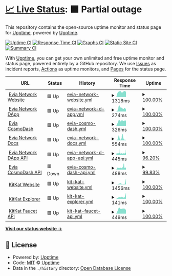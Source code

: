 # [📈 Live Status](https://status.evia.network): <!--live status--> **🟧 Partial outage**

This repository contains the open-source uptime monitor and status page for [Upptime](https://upptime.js.org), powered by [Upptime](https://github.com/upptime/upptime).

[![Uptime CI](https://github.com/max-evia/max-evia.github.io/workflows/Uptime%20CI/badge.svg)](https://github.com/max-evia/max-evia.github.io/actions?query=workflow%3A%22Uptime+CI%22)
[![Response Time CI](https://github.com/max-evia/max-evia.github.io/workflows/Response%20Time%20CI/badge.svg)](https://github.com/max-evia/max-evia.github.io/actions?query=workflow%3A%22Response+Time+CI%22)
[![Graphs CI](https://github.com/max-evia/max-evia.github.io/workflows/Graphs%20CI/badge.svg)](https://github.com/max-evia/max-evia.github.io/actions?query=workflow%3A%22Graphs+CI%22)
[![Static Site CI](https://github.com/max-evia/max-evia.github.io/workflows/Static%20Site%20CI/badge.svg)](https://github.com/max-evia/max-evia.github.io/actions?query=workflow%3A%22Static+Site+CI%22)
[![Summary CI](https://github.com/max-evia/max-evia.github.io/workflows/Summary%20CI/badge.svg)](https://github.com/max-evia/max-evia.github.io/actions?query=workflow%3A%22Summary+CI%22)

With [Upptime](https://upptime.js.org), you can get your own unlimited and free uptime monitor and status page, powered entirely by a GitHub repository. We use [Issues](https://github.com/upptime/upptime/issues) as incident reports, [Actions](https://github.com/max-evia/max-evia.github.io/actions) as uptime monitors, and [Pages](https://status.evia.network) for the status page.

<!--start: status pages-->
<!-- This summary is generated by Upptime (https://github.com/upptime/upptime) -->
<!-- Do not edit this manually, your changes will be overwritten -->
<!-- prettier-ignore -->
| URL | Status | History | Response Time | Uptime |
| --- | ------ | ------- | ------------- | ------ |
| <img alt="" src="https://icons.duckduckgo.com/ip3/www.evia.network.ico" height="13"> [Evia Network Website](https://www.evia.network) | 🟩 Up | [evia-network-website.yml](https://github.com/max-evia/max-evia.github.io/commits/HEAD/history/evia-network-website.yml) | <details><summary><img alt="Response time graph" src="./graphs/evia-network-website/response-time-week.png" height="20"> 1318ms</summary><br><a href="https://status.evia.network/history/evia-network-website"><img alt="Response time 713" src="https://img.shields.io/endpoint?url=https%3A%2F%2Fraw.githubusercontent.com%2Fmax-evia%2Fmax-evia.github.io%2FHEAD%2Fapi%2Fevia-network-website%2Fresponse-time.json"></a><br><a href="https://status.evia.network/history/evia-network-website"><img alt="24-hour response time 0" src="https://img.shields.io/endpoint?url=https%3A%2F%2Fraw.githubusercontent.com%2Fmax-evia%2Fmax-evia.github.io%2FHEAD%2Fapi%2Fevia-network-website%2Fresponse-time-day.json"></a><br><a href="https://status.evia.network/history/evia-network-website"><img alt="7-day response time 1318" src="https://img.shields.io/endpoint?url=https%3A%2F%2Fraw.githubusercontent.com%2Fmax-evia%2Fmax-evia.github.io%2FHEAD%2Fapi%2Fevia-network-website%2Fresponse-time-week.json"></a><br><a href="https://status.evia.network/history/evia-network-website"><img alt="30-day response time 1172" src="https://img.shields.io/endpoint?url=https%3A%2F%2Fraw.githubusercontent.com%2Fmax-evia%2Fmax-evia.github.io%2FHEAD%2Fapi%2Fevia-network-website%2Fresponse-time-month.json"></a><br><a href="https://status.evia.network/history/evia-network-website"><img alt="1-year response time 713" src="https://img.shields.io/endpoint?url=https%3A%2F%2Fraw.githubusercontent.com%2Fmax-evia%2Fmax-evia.github.io%2FHEAD%2Fapi%2Fevia-network-website%2Fresponse-time-year.json"></a></details> | <details><summary><a href="https://status.evia.network/history/evia-network-website">100.00%</a></summary><a href="https://status.evia.network/history/evia-network-website"><img alt="All-time uptime 99.99%" src="https://img.shields.io/endpoint?url=https%3A%2F%2Fraw.githubusercontent.com%2Fmax-evia%2Fmax-evia.github.io%2FHEAD%2Fapi%2Fevia-network-website%2Fuptime.json"></a><br><a href="https://status.evia.network/history/evia-network-website"><img alt="24-hour uptime 100.00%" src="https://img.shields.io/endpoint?url=https%3A%2F%2Fraw.githubusercontent.com%2Fmax-evia%2Fmax-evia.github.io%2FHEAD%2Fapi%2Fevia-network-website%2Fuptime-day.json"></a><br><a href="https://status.evia.network/history/evia-network-website"><img alt="7-day uptime 100.00%" src="https://img.shields.io/endpoint?url=https%3A%2F%2Fraw.githubusercontent.com%2Fmax-evia%2Fmax-evia.github.io%2FHEAD%2Fapi%2Fevia-network-website%2Fuptime-week.json"></a><br><a href="https://status.evia.network/history/evia-network-website"><img alt="30-day uptime 100.00%" src="https://img.shields.io/endpoint?url=https%3A%2F%2Fraw.githubusercontent.com%2Fmax-evia%2Fmax-evia.github.io%2FHEAD%2Fapi%2Fevia-network-website%2Fuptime-month.json"></a><br><a href="https://status.evia.network/history/evia-network-website"><img alt="1-year uptime 99.99%" src="https://img.shields.io/endpoint?url=https%3A%2F%2Fraw.githubusercontent.com%2Fmax-evia%2Fmax-evia.github.io%2FHEAD%2Fapi%2Fevia-network-website%2Fuptime-year.json"></a></details>
| <img alt="" src="https://icons.duckduckgo.com/ip3/app.evia.network.ico" height="13"> [Evia Network DApp](https://app.evia.network) | 🟩 Up | [evia-network-d-app.yml](https://github.com/max-evia/max-evia.github.io/commits/HEAD/history/evia-network-d-app.yml) | <details><summary><img alt="Response time graph" src="./graphs/evia-network-d-app/response-time-week.png" height="20"> 274ms</summary><br><a href="https://status.evia.network/history/evia-network-d-app"><img alt="Response time 365" src="https://img.shields.io/endpoint?url=https%3A%2F%2Fraw.githubusercontent.com%2Fmax-evia%2Fmax-evia.github.io%2FHEAD%2Fapi%2Fevia-network-d-app%2Fresponse-time.json"></a><br><a href="https://status.evia.network/history/evia-network-d-app"><img alt="24-hour response time 0" src="https://img.shields.io/endpoint?url=https%3A%2F%2Fraw.githubusercontent.com%2Fmax-evia%2Fmax-evia.github.io%2FHEAD%2Fapi%2Fevia-network-d-app%2Fresponse-time-day.json"></a><br><a href="https://status.evia.network/history/evia-network-d-app"><img alt="7-day response time 274" src="https://img.shields.io/endpoint?url=https%3A%2F%2Fraw.githubusercontent.com%2Fmax-evia%2Fmax-evia.github.io%2FHEAD%2Fapi%2Fevia-network-d-app%2Fresponse-time-week.json"></a><br><a href="https://status.evia.network/history/evia-network-d-app"><img alt="30-day response time 233" src="https://img.shields.io/endpoint?url=https%3A%2F%2Fraw.githubusercontent.com%2Fmax-evia%2Fmax-evia.github.io%2FHEAD%2Fapi%2Fevia-network-d-app%2Fresponse-time-month.json"></a><br><a href="https://status.evia.network/history/evia-network-d-app"><img alt="1-year response time 365" src="https://img.shields.io/endpoint?url=https%3A%2F%2Fraw.githubusercontent.com%2Fmax-evia%2Fmax-evia.github.io%2FHEAD%2Fapi%2Fevia-network-d-app%2Fresponse-time-year.json"></a></details> | <details><summary><a href="https://status.evia.network/history/evia-network-d-app">100.00%</a></summary><a href="https://status.evia.network/history/evia-network-d-app"><img alt="All-time uptime 99.99%" src="https://img.shields.io/endpoint?url=https%3A%2F%2Fraw.githubusercontent.com%2Fmax-evia%2Fmax-evia.github.io%2FHEAD%2Fapi%2Fevia-network-d-app%2Fuptime.json"></a><br><a href="https://status.evia.network/history/evia-network-d-app"><img alt="24-hour uptime 100.00%" src="https://img.shields.io/endpoint?url=https%3A%2F%2Fraw.githubusercontent.com%2Fmax-evia%2Fmax-evia.github.io%2FHEAD%2Fapi%2Fevia-network-d-app%2Fuptime-day.json"></a><br><a href="https://status.evia.network/history/evia-network-d-app"><img alt="7-day uptime 100.00%" src="https://img.shields.io/endpoint?url=https%3A%2F%2Fraw.githubusercontent.com%2Fmax-evia%2Fmax-evia.github.io%2FHEAD%2Fapi%2Fevia-network-d-app%2Fuptime-week.json"></a><br><a href="https://status.evia.network/history/evia-network-d-app"><img alt="30-day uptime 100.00%" src="https://img.shields.io/endpoint?url=https%3A%2F%2Fraw.githubusercontent.com%2Fmax-evia%2Fmax-evia.github.io%2FHEAD%2Fapi%2Fevia-network-d-app%2Fuptime-month.json"></a><br><a href="https://status.evia.network/history/evia-network-d-app"><img alt="1-year uptime 99.99%" src="https://img.shields.io/endpoint?url=https%3A%2F%2Fraw.githubusercontent.com%2Fmax-evia%2Fmax-evia.github.io%2FHEAD%2Fapi%2Fevia-network-d-app%2Fuptime-year.json"></a></details>
| <img alt="" src="https://icons.duckduckgo.com/ip3/cosmodash.evia.network.ico" height="13"> [Evia CosmoDash](https://cosmodash.evia.network) | 🟩 Up | [evia-cosmo-dash.yml](https://github.com/max-evia/max-evia.github.io/commits/HEAD/history/evia-cosmo-dash.yml) | <details><summary><img alt="Response time graph" src="./graphs/evia-cosmo-dash/response-time-week.png" height="20"> 326ms</summary><br><a href="https://status.evia.network/history/evia-cosmo-dash"><img alt="Response time 418" src="https://img.shields.io/endpoint?url=https%3A%2F%2Fraw.githubusercontent.com%2Fmax-evia%2Fmax-evia.github.io%2FHEAD%2Fapi%2Fevia-cosmo-dash%2Fresponse-time.json"></a><br><a href="https://status.evia.network/history/evia-cosmo-dash"><img alt="24-hour response time 0" src="https://img.shields.io/endpoint?url=https%3A%2F%2Fraw.githubusercontent.com%2Fmax-evia%2Fmax-evia.github.io%2FHEAD%2Fapi%2Fevia-cosmo-dash%2Fresponse-time-day.json"></a><br><a href="https://status.evia.network/history/evia-cosmo-dash"><img alt="7-day response time 326" src="https://img.shields.io/endpoint?url=https%3A%2F%2Fraw.githubusercontent.com%2Fmax-evia%2Fmax-evia.github.io%2FHEAD%2Fapi%2Fevia-cosmo-dash%2Fresponse-time-week.json"></a><br><a href="https://status.evia.network/history/evia-cosmo-dash"><img alt="30-day response time 282" src="https://img.shields.io/endpoint?url=https%3A%2F%2Fraw.githubusercontent.com%2Fmax-evia%2Fmax-evia.github.io%2FHEAD%2Fapi%2Fevia-cosmo-dash%2Fresponse-time-month.json"></a><br><a href="https://status.evia.network/history/evia-cosmo-dash"><img alt="1-year response time 418" src="https://img.shields.io/endpoint?url=https%3A%2F%2Fraw.githubusercontent.com%2Fmax-evia%2Fmax-evia.github.io%2FHEAD%2Fapi%2Fevia-cosmo-dash%2Fresponse-time-year.json"></a></details> | <details><summary><a href="https://status.evia.network/history/evia-cosmo-dash">100.00%</a></summary><a href="https://status.evia.network/history/evia-cosmo-dash"><img alt="All-time uptime 99.85%" src="https://img.shields.io/endpoint?url=https%3A%2F%2Fraw.githubusercontent.com%2Fmax-evia%2Fmax-evia.github.io%2FHEAD%2Fapi%2Fevia-cosmo-dash%2Fuptime.json"></a><br><a href="https://status.evia.network/history/evia-cosmo-dash"><img alt="24-hour uptime 100.00%" src="https://img.shields.io/endpoint?url=https%3A%2F%2Fraw.githubusercontent.com%2Fmax-evia%2Fmax-evia.github.io%2FHEAD%2Fapi%2Fevia-cosmo-dash%2Fuptime-day.json"></a><br><a href="https://status.evia.network/history/evia-cosmo-dash"><img alt="7-day uptime 100.00%" src="https://img.shields.io/endpoint?url=https%3A%2F%2Fraw.githubusercontent.com%2Fmax-evia%2Fmax-evia.github.io%2FHEAD%2Fapi%2Fevia-cosmo-dash%2Fuptime-week.json"></a><br><a href="https://status.evia.network/history/evia-cosmo-dash"><img alt="30-day uptime 100.00%" src="https://img.shields.io/endpoint?url=https%3A%2F%2Fraw.githubusercontent.com%2Fmax-evia%2Fmax-evia.github.io%2FHEAD%2Fapi%2Fevia-cosmo-dash%2Fuptime-month.json"></a><br><a href="https://status.evia.network/history/evia-cosmo-dash"><img alt="1-year uptime 99.85%" src="https://img.shields.io/endpoint?url=https%3A%2F%2Fraw.githubusercontent.com%2Fmax-evia%2Fmax-evia.github.io%2FHEAD%2Fapi%2Fevia-cosmo-dash%2Fuptime-year.json"></a></details>
| <img alt="" src="https://icons.duckduckgo.com/ip3/docs.evia.network.ico" height="13"> [Evia Network Docs](https://docs.evia.network) | 🟩 Up | [evia-network-docs.yml](https://github.com/max-evia/max-evia.github.io/commits/HEAD/history/evia-network-docs.yml) | <details><summary><img alt="Response time graph" src="./graphs/evia-network-docs/response-time-week.png" height="20"> 554ms</summary><br><a href="https://status.evia.network/history/evia-network-docs"><img alt="Response time 469" src="https://img.shields.io/endpoint?url=https%3A%2F%2Fraw.githubusercontent.com%2Fmax-evia%2Fmax-evia.github.io%2FHEAD%2Fapi%2Fevia-network-docs%2Fresponse-time.json"></a><br><a href="https://status.evia.network/history/evia-network-docs"><img alt="24-hour response time 0" src="https://img.shields.io/endpoint?url=https%3A%2F%2Fraw.githubusercontent.com%2Fmax-evia%2Fmax-evia.github.io%2FHEAD%2Fapi%2Fevia-network-docs%2Fresponse-time-day.json"></a><br><a href="https://status.evia.network/history/evia-network-docs"><img alt="7-day response time 554" src="https://img.shields.io/endpoint?url=https%3A%2F%2Fraw.githubusercontent.com%2Fmax-evia%2Fmax-evia.github.io%2FHEAD%2Fapi%2Fevia-network-docs%2Fresponse-time-week.json"></a><br><a href="https://status.evia.network/history/evia-network-docs"><img alt="30-day response time 578" src="https://img.shields.io/endpoint?url=https%3A%2F%2Fraw.githubusercontent.com%2Fmax-evia%2Fmax-evia.github.io%2FHEAD%2Fapi%2Fevia-network-docs%2Fresponse-time-month.json"></a><br><a href="https://status.evia.network/history/evia-network-docs"><img alt="1-year response time 469" src="https://img.shields.io/endpoint?url=https%3A%2F%2Fraw.githubusercontent.com%2Fmax-evia%2Fmax-evia.github.io%2FHEAD%2Fapi%2Fevia-network-docs%2Fresponse-time-year.json"></a></details> | <details><summary><a href="https://status.evia.network/history/evia-network-docs">100.00%</a></summary><a href="https://status.evia.network/history/evia-network-docs"><img alt="All-time uptime 99.96%" src="https://img.shields.io/endpoint?url=https%3A%2F%2Fraw.githubusercontent.com%2Fmax-evia%2Fmax-evia.github.io%2FHEAD%2Fapi%2Fevia-network-docs%2Fuptime.json"></a><br><a href="https://status.evia.network/history/evia-network-docs"><img alt="24-hour uptime 100.00%" src="https://img.shields.io/endpoint?url=https%3A%2F%2Fraw.githubusercontent.com%2Fmax-evia%2Fmax-evia.github.io%2FHEAD%2Fapi%2Fevia-network-docs%2Fuptime-day.json"></a><br><a href="https://status.evia.network/history/evia-network-docs"><img alt="7-day uptime 100.00%" src="https://img.shields.io/endpoint?url=https%3A%2F%2Fraw.githubusercontent.com%2Fmax-evia%2Fmax-evia.github.io%2FHEAD%2Fapi%2Fevia-network-docs%2Fuptime-week.json"></a><br><a href="https://status.evia.network/history/evia-network-docs"><img alt="30-day uptime 100.00%" src="https://img.shields.io/endpoint?url=https%3A%2F%2Fraw.githubusercontent.com%2Fmax-evia%2Fmax-evia.github.io%2FHEAD%2Fapi%2Fevia-network-docs%2Fuptime-month.json"></a><br><a href="https://status.evia.network/history/evia-network-docs"><img alt="1-year uptime 99.96%" src="https://img.shields.io/endpoint?url=https%3A%2F%2Fraw.githubusercontent.com%2Fmax-evia%2Fmax-evia.github.io%2FHEAD%2Fapi%2Fevia-network-docs%2Fuptime-year.json"></a></details>
| <img alt="" src="https://icons.duckduckgo.com/ip3/api.propel.evianetwork.com.ico" height="13"> [Evia Network DApp API](https://api.propel.evianetwork.com) | 🟩 Up | [evia-network-d-app-api.yml](https://github.com/max-evia/max-evia.github.io/commits/HEAD/history/evia-network-d-app-api.yml) | <details><summary><img alt="Response time graph" src="./graphs/evia-network-d-app-api/response-time-week.png" height="20"> 445ms</summary><br><a href="https://status.evia.network/history/evia-network-d-app-api"><img alt="Response time 418" src="https://img.shields.io/endpoint?url=https%3A%2F%2Fraw.githubusercontent.com%2Fmax-evia%2Fmax-evia.github.io%2FHEAD%2Fapi%2Fevia-network-d-app-api%2Fresponse-time.json"></a><br><a href="https://status.evia.network/history/evia-network-d-app-api"><img alt="24-hour response time 0" src="https://img.shields.io/endpoint?url=https%3A%2F%2Fraw.githubusercontent.com%2Fmax-evia%2Fmax-evia.github.io%2FHEAD%2Fapi%2Fevia-network-d-app-api%2Fresponse-time-day.json"></a><br><a href="https://status.evia.network/history/evia-network-d-app-api"><img alt="7-day response time 445" src="https://img.shields.io/endpoint?url=https%3A%2F%2Fraw.githubusercontent.com%2Fmax-evia%2Fmax-evia.github.io%2FHEAD%2Fapi%2Fevia-network-d-app-api%2Fresponse-time-week.json"></a><br><a href="https://status.evia.network/history/evia-network-d-app-api"><img alt="30-day response time 430" src="https://img.shields.io/endpoint?url=https%3A%2F%2Fraw.githubusercontent.com%2Fmax-evia%2Fmax-evia.github.io%2FHEAD%2Fapi%2Fevia-network-d-app-api%2Fresponse-time-month.json"></a><br><a href="https://status.evia.network/history/evia-network-d-app-api"><img alt="1-year response time 418" src="https://img.shields.io/endpoint?url=https%3A%2F%2Fraw.githubusercontent.com%2Fmax-evia%2Fmax-evia.github.io%2FHEAD%2Fapi%2Fevia-network-d-app-api%2Fresponse-time-year.json"></a></details> | <details><summary><a href="https://status.evia.network/history/evia-network-d-app-api">96.20%</a></summary><a href="https://status.evia.network/history/evia-network-d-app-api"><img alt="All-time uptime 99.75%" src="https://img.shields.io/endpoint?url=https%3A%2F%2Fraw.githubusercontent.com%2Fmax-evia%2Fmax-evia.github.io%2FHEAD%2Fapi%2Fevia-network-d-app-api%2Fuptime.json"></a><br><a href="https://status.evia.network/history/evia-network-d-app-api"><img alt="24-hour uptime 100.00%" src="https://img.shields.io/endpoint?url=https%3A%2F%2Fraw.githubusercontent.com%2Fmax-evia%2Fmax-evia.github.io%2FHEAD%2Fapi%2Fevia-network-d-app-api%2Fuptime-day.json"></a><br><a href="https://status.evia.network/history/evia-network-d-app-api"><img alt="7-day uptime 96.20%" src="https://img.shields.io/endpoint?url=https%3A%2F%2Fraw.githubusercontent.com%2Fmax-evia%2Fmax-evia.github.io%2FHEAD%2Fapi%2Fevia-network-d-app-api%2Fuptime-week.json"></a><br><a href="https://status.evia.network/history/evia-network-d-app-api"><img alt="30-day uptime 99.13%" src="https://img.shields.io/endpoint?url=https%3A%2F%2Fraw.githubusercontent.com%2Fmax-evia%2Fmax-evia.github.io%2FHEAD%2Fapi%2Fevia-network-d-app-api%2Fuptime-month.json"></a><br><a href="https://status.evia.network/history/evia-network-d-app-api"><img alt="1-year uptime 99.75%" src="https://img.shields.io/endpoint?url=https%3A%2F%2Fraw.githubusercontent.com%2Fmax-evia%2Fmax-evia.github.io%2FHEAD%2Fapi%2Fevia-network-d-app-api%2Fuptime-year.json"></a></details>
| <img alt="" src="https://icons.duckduckgo.com/ip3/api.cosmodash.evia.network.ico" height="13"> [Evia CosmoDash API](https://api.cosmodash.evia.network) | 🟥 Down | [evia-cosmo-dash-api.yml](https://github.com/max-evia/max-evia.github.io/commits/HEAD/history/evia-cosmo-dash-api.yml) | <details><summary><img alt="Response time graph" src="./graphs/evia-cosmo-dash-api/response-time-week.png" height="20"> 488ms</summary><br><a href="https://status.evia.network/history/evia-cosmo-dash-api"><img alt="Response time 396" src="https://img.shields.io/endpoint?url=https%3A%2F%2Fraw.githubusercontent.com%2Fmax-evia%2Fmax-evia.github.io%2FHEAD%2Fapi%2Fevia-cosmo-dash-api%2Fresponse-time.json"></a><br><a href="https://status.evia.network/history/evia-cosmo-dash-api"><img alt="24-hour response time 844" src="https://img.shields.io/endpoint?url=https%3A%2F%2Fraw.githubusercontent.com%2Fmax-evia%2Fmax-evia.github.io%2FHEAD%2Fapi%2Fevia-cosmo-dash-api%2Fresponse-time-day.json"></a><br><a href="https://status.evia.network/history/evia-cosmo-dash-api"><img alt="7-day response time 488" src="https://img.shields.io/endpoint?url=https%3A%2F%2Fraw.githubusercontent.com%2Fmax-evia%2Fmax-evia.github.io%2FHEAD%2Fapi%2Fevia-cosmo-dash-api%2Fresponse-time-week.json"></a><br><a href="https://status.evia.network/history/evia-cosmo-dash-api"><img alt="30-day response time 415" src="https://img.shields.io/endpoint?url=https%3A%2F%2Fraw.githubusercontent.com%2Fmax-evia%2Fmax-evia.github.io%2FHEAD%2Fapi%2Fevia-cosmo-dash-api%2Fresponse-time-month.json"></a><br><a href="https://status.evia.network/history/evia-cosmo-dash-api"><img alt="1-year response time 396" src="https://img.shields.io/endpoint?url=https%3A%2F%2Fraw.githubusercontent.com%2Fmax-evia%2Fmax-evia.github.io%2FHEAD%2Fapi%2Fevia-cosmo-dash-api%2Fresponse-time-year.json"></a></details> | <details><summary><a href="https://status.evia.network/history/evia-cosmo-dash-api">99.83%</a></summary><a href="https://status.evia.network/history/evia-cosmo-dash-api"><img alt="All-time uptime 99.80%" src="https://img.shields.io/endpoint?url=https%3A%2F%2Fraw.githubusercontent.com%2Fmax-evia%2Fmax-evia.github.io%2FHEAD%2Fapi%2Fevia-cosmo-dash-api%2Fuptime.json"></a><br><a href="https://status.evia.network/history/evia-cosmo-dash-api"><img alt="24-hour uptime 99.99%" src="https://img.shields.io/endpoint?url=https%3A%2F%2Fraw.githubusercontent.com%2Fmax-evia%2Fmax-evia.github.io%2FHEAD%2Fapi%2Fevia-cosmo-dash-api%2Fuptime-day.json"></a><br><a href="https://status.evia.network/history/evia-cosmo-dash-api"><img alt="7-day uptime 99.83%" src="https://img.shields.io/endpoint?url=https%3A%2F%2Fraw.githubusercontent.com%2Fmax-evia%2Fmax-evia.github.io%2FHEAD%2Fapi%2Fevia-cosmo-dash-api%2Fuptime-week.json"></a><br><a href="https://status.evia.network/history/evia-cosmo-dash-api"><img alt="30-day uptime 99.92%" src="https://img.shields.io/endpoint?url=https%3A%2F%2Fraw.githubusercontent.com%2Fmax-evia%2Fmax-evia.github.io%2FHEAD%2Fapi%2Fevia-cosmo-dash-api%2Fuptime-month.json"></a><br><a href="https://status.evia.network/history/evia-cosmo-dash-api"><img alt="1-year uptime 99.80%" src="https://img.shields.io/endpoint?url=https%3A%2F%2Fraw.githubusercontent.com%2Fmax-evia%2Fmax-evia.github.io%2FHEAD%2Fapi%2Fevia-cosmo-dash-api%2Fuptime-year.json"></a></details>
| <img alt="" src="https://icons.duckduckgo.com/ip3/www.kitkat.zone.ico" height="13"> [KitKat Website](https://www.kitkat.zone) | 🟩 Up | [kit-kat-website.yml](https://github.com/max-evia/max-evia.github.io/commits/HEAD/history/kit-kat-website.yml) | <details><summary><img alt="Response time graph" src="./graphs/kit-kat-website/response-time-week.png" height="20"> 1456ms</summary><br><a href="https://status.evia.network/history/kit-kat-website"><img alt="Response time 599" src="https://img.shields.io/endpoint?url=https%3A%2F%2Fraw.githubusercontent.com%2Fmax-evia%2Fmax-evia.github.io%2FHEAD%2Fapi%2Fkit-kat-website%2Fresponse-time.json"></a><br><a href="https://status.evia.network/history/kit-kat-website"><img alt="24-hour response time 0" src="https://img.shields.io/endpoint?url=https%3A%2F%2Fraw.githubusercontent.com%2Fmax-evia%2Fmax-evia.github.io%2FHEAD%2Fapi%2Fkit-kat-website%2Fresponse-time-day.json"></a><br><a href="https://status.evia.network/history/kit-kat-website"><img alt="7-day response time 1456" src="https://img.shields.io/endpoint?url=https%3A%2F%2Fraw.githubusercontent.com%2Fmax-evia%2Fmax-evia.github.io%2FHEAD%2Fapi%2Fkit-kat-website%2Fresponse-time-week.json"></a><br><a href="https://status.evia.network/history/kit-kat-website"><img alt="30-day response time 679" src="https://img.shields.io/endpoint?url=https%3A%2F%2Fraw.githubusercontent.com%2Fmax-evia%2Fmax-evia.github.io%2FHEAD%2Fapi%2Fkit-kat-website%2Fresponse-time-month.json"></a><br><a href="https://status.evia.network/history/kit-kat-website"><img alt="1-year response time 599" src="https://img.shields.io/endpoint?url=https%3A%2F%2Fraw.githubusercontent.com%2Fmax-evia%2Fmax-evia.github.io%2FHEAD%2Fapi%2Fkit-kat-website%2Fresponse-time-year.json"></a></details> | <details><summary><a href="https://status.evia.network/history/kit-kat-website">100.00%</a></summary><a href="https://status.evia.network/history/kit-kat-website"><img alt="All-time uptime 99.25%" src="https://img.shields.io/endpoint?url=https%3A%2F%2Fraw.githubusercontent.com%2Fmax-evia%2Fmax-evia.github.io%2FHEAD%2Fapi%2Fkit-kat-website%2Fuptime.json"></a><br><a href="https://status.evia.network/history/kit-kat-website"><img alt="24-hour uptime 100.00%" src="https://img.shields.io/endpoint?url=https%3A%2F%2Fraw.githubusercontent.com%2Fmax-evia%2Fmax-evia.github.io%2FHEAD%2Fapi%2Fkit-kat-website%2Fuptime-day.json"></a><br><a href="https://status.evia.network/history/kit-kat-website"><img alt="7-day uptime 100.00%" src="https://img.shields.io/endpoint?url=https%3A%2F%2Fraw.githubusercontent.com%2Fmax-evia%2Fmax-evia.github.io%2FHEAD%2Fapi%2Fkit-kat-website%2Fuptime-week.json"></a><br><a href="https://status.evia.network/history/kit-kat-website"><img alt="30-day uptime 100.00%" src="https://img.shields.io/endpoint?url=https%3A%2F%2Fraw.githubusercontent.com%2Fmax-evia%2Fmax-evia.github.io%2FHEAD%2Fapi%2Fkit-kat-website%2Fuptime-month.json"></a><br><a href="https://status.evia.network/history/kit-kat-website"><img alt="1-year uptime 99.25%" src="https://img.shields.io/endpoint?url=https%3A%2F%2Fraw.githubusercontent.com%2Fmax-evia%2Fmax-evia.github.io%2FHEAD%2Fapi%2Fkit-kat-website%2Fuptime-year.json"></a></details>
| <img alt="" src="https://icons.duckduckgo.com/ip3/explorer.kitkat.zone.ico" height="13"> [KitKat Explorer](https://explorer.kitkat.zone) | 🟩 Up | [kit-kat-explorer.yml](https://github.com/max-evia/max-evia.github.io/commits/HEAD/history/kit-kat-explorer.yml) | <details><summary><img alt="Response time graph" src="./graphs/kit-kat-explorer/response-time-week.png" height="20"> 141ms</summary><br><a href="https://status.evia.network/history/kit-kat-explorer"><img alt="Response time 152" src="https://img.shields.io/endpoint?url=https%3A%2F%2Fraw.githubusercontent.com%2Fmax-evia%2Fmax-evia.github.io%2FHEAD%2Fapi%2Fkit-kat-explorer%2Fresponse-time.json"></a><br><a href="https://status.evia.network/history/kit-kat-explorer"><img alt="24-hour response time 0" src="https://img.shields.io/endpoint?url=https%3A%2F%2Fraw.githubusercontent.com%2Fmax-evia%2Fmax-evia.github.io%2FHEAD%2Fapi%2Fkit-kat-explorer%2Fresponse-time-day.json"></a><br><a href="https://status.evia.network/history/kit-kat-explorer"><img alt="7-day response time 141" src="https://img.shields.io/endpoint?url=https%3A%2F%2Fraw.githubusercontent.com%2Fmax-evia%2Fmax-evia.github.io%2FHEAD%2Fapi%2Fkit-kat-explorer%2Fresponse-time-week.json"></a><br><a href="https://status.evia.network/history/kit-kat-explorer"><img alt="30-day response time 118" src="https://img.shields.io/endpoint?url=https%3A%2F%2Fraw.githubusercontent.com%2Fmax-evia%2Fmax-evia.github.io%2FHEAD%2Fapi%2Fkit-kat-explorer%2Fresponse-time-month.json"></a><br><a href="https://status.evia.network/history/kit-kat-explorer"><img alt="1-year response time 152" src="https://img.shields.io/endpoint?url=https%3A%2F%2Fraw.githubusercontent.com%2Fmax-evia%2Fmax-evia.github.io%2FHEAD%2Fapi%2Fkit-kat-explorer%2Fresponse-time-year.json"></a></details> | <details><summary><a href="https://status.evia.network/history/kit-kat-explorer">100.00%</a></summary><a href="https://status.evia.network/history/kit-kat-explorer"><img alt="All-time uptime 99.87%" src="https://img.shields.io/endpoint?url=https%3A%2F%2Fraw.githubusercontent.com%2Fmax-evia%2Fmax-evia.github.io%2FHEAD%2Fapi%2Fkit-kat-explorer%2Fuptime.json"></a><br><a href="https://status.evia.network/history/kit-kat-explorer"><img alt="24-hour uptime 100.00%" src="https://img.shields.io/endpoint?url=https%3A%2F%2Fraw.githubusercontent.com%2Fmax-evia%2Fmax-evia.github.io%2FHEAD%2Fapi%2Fkit-kat-explorer%2Fuptime-day.json"></a><br><a href="https://status.evia.network/history/kit-kat-explorer"><img alt="7-day uptime 100.00%" src="https://img.shields.io/endpoint?url=https%3A%2F%2Fraw.githubusercontent.com%2Fmax-evia%2Fmax-evia.github.io%2FHEAD%2Fapi%2Fkit-kat-explorer%2Fuptime-week.json"></a><br><a href="https://status.evia.network/history/kit-kat-explorer"><img alt="30-day uptime 100.00%" src="https://img.shields.io/endpoint?url=https%3A%2F%2Fraw.githubusercontent.com%2Fmax-evia%2Fmax-evia.github.io%2FHEAD%2Fapi%2Fkit-kat-explorer%2Fuptime-month.json"></a><br><a href="https://status.evia.network/history/kit-kat-explorer"><img alt="1-year uptime 99.87%" src="https://img.shields.io/endpoint?url=https%3A%2F%2Fraw.githubusercontent.com%2Fmax-evia%2Fmax-evia.github.io%2FHEAD%2Fapi%2Fkit-kat-explorer%2Fuptime-year.json"></a></details>
| <img alt="" src="https://icons.duckduckgo.com/ip3/api.faucet.kitkat.zone.ico" height="13"> [KitKat Faucet API](https://api.faucet.kitkat.zone) | 🟩 Up | [kit-kat-faucet-api.yml](https://github.com/max-evia/max-evia.github.io/commits/HEAD/history/kit-kat-faucet-api.yml) | <details><summary><img alt="Response time graph" src="./graphs/kit-kat-faucet-api/response-time-week.png" height="20"> 449ms</summary><br><a href="https://status.evia.network/history/kit-kat-faucet-api"><img alt="Response time 404" src="https://img.shields.io/endpoint?url=https%3A%2F%2Fraw.githubusercontent.com%2Fmax-evia%2Fmax-evia.github.io%2FHEAD%2Fapi%2Fkit-kat-faucet-api%2Fresponse-time.json"></a><br><a href="https://status.evia.network/history/kit-kat-faucet-api"><img alt="24-hour response time 0" src="https://img.shields.io/endpoint?url=https%3A%2F%2Fraw.githubusercontent.com%2Fmax-evia%2Fmax-evia.github.io%2FHEAD%2Fapi%2Fkit-kat-faucet-api%2Fresponse-time-day.json"></a><br><a href="https://status.evia.network/history/kit-kat-faucet-api"><img alt="7-day response time 449" src="https://img.shields.io/endpoint?url=https%3A%2F%2Fraw.githubusercontent.com%2Fmax-evia%2Fmax-evia.github.io%2FHEAD%2Fapi%2Fkit-kat-faucet-api%2Fresponse-time-week.json"></a><br><a href="https://status.evia.network/history/kit-kat-faucet-api"><img alt="30-day response time 405" src="https://img.shields.io/endpoint?url=https%3A%2F%2Fraw.githubusercontent.com%2Fmax-evia%2Fmax-evia.github.io%2FHEAD%2Fapi%2Fkit-kat-faucet-api%2Fresponse-time-month.json"></a><br><a href="https://status.evia.network/history/kit-kat-faucet-api"><img alt="1-year response time 404" src="https://img.shields.io/endpoint?url=https%3A%2F%2Fraw.githubusercontent.com%2Fmax-evia%2Fmax-evia.github.io%2FHEAD%2Fapi%2Fkit-kat-faucet-api%2Fresponse-time-year.json"></a></details> | <details><summary><a href="https://status.evia.network/history/kit-kat-faucet-api">100.00%</a></summary><a href="https://status.evia.network/history/kit-kat-faucet-api"><img alt="All-time uptime 99.90%" src="https://img.shields.io/endpoint?url=https%3A%2F%2Fraw.githubusercontent.com%2Fmax-evia%2Fmax-evia.github.io%2FHEAD%2Fapi%2Fkit-kat-faucet-api%2Fuptime.json"></a><br><a href="https://status.evia.network/history/kit-kat-faucet-api"><img alt="24-hour uptime 100.00%" src="https://img.shields.io/endpoint?url=https%3A%2F%2Fraw.githubusercontent.com%2Fmax-evia%2Fmax-evia.github.io%2FHEAD%2Fapi%2Fkit-kat-faucet-api%2Fuptime-day.json"></a><br><a href="https://status.evia.network/history/kit-kat-faucet-api"><img alt="7-day uptime 100.00%" src="https://img.shields.io/endpoint?url=https%3A%2F%2Fraw.githubusercontent.com%2Fmax-evia%2Fmax-evia.github.io%2FHEAD%2Fapi%2Fkit-kat-faucet-api%2Fuptime-week.json"></a><br><a href="https://status.evia.network/history/kit-kat-faucet-api"><img alt="30-day uptime 100.00%" src="https://img.shields.io/endpoint?url=https%3A%2F%2Fraw.githubusercontent.com%2Fmax-evia%2Fmax-evia.github.io%2FHEAD%2Fapi%2Fkit-kat-faucet-api%2Fuptime-month.json"></a><br><a href="https://status.evia.network/history/kit-kat-faucet-api"><img alt="1-year uptime 99.90%" src="https://img.shields.io/endpoint?url=https%3A%2F%2Fraw.githubusercontent.com%2Fmax-evia%2Fmax-evia.github.io%2FHEAD%2Fapi%2Fkit-kat-faucet-api%2Fuptime-year.json"></a></details>

<!--end: status pages-->

[**Visit our status website →**](https://status.evia.network)

## 📄 License

- Powered by: [Upptime](https://github.com/upptime/upptime)
- Code: [MIT](./LICENSE) © [Upptime](https://upptime.js.org)
- Data in the `./history` directory: [Open Database License](https://opendatacommons.org/licenses/odbl/1-0/)
